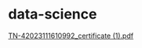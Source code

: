 # data-science
[TN-42023111610992_certificate (1).pdf](https://github.com/user-attachments/files/19002161/TN-42023111610992_certificate.1.pdf)
